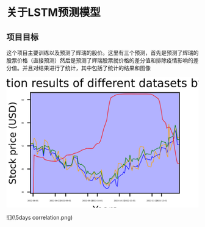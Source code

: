 # 关于LSTM预测模型

## 项目目标

这个项目主要训练以及预测了辉瑞的股价。这里有三个预测，首先是预测了辉瑞的股票价格（直接预测）然后是预测了辉瑞股票就价格的差分值和排除疫情影响的差分值。并且对结果进行了统计，其中包括了统计的结果和图像

![](\Figure_2.png)

![](\5days correlation.png)

